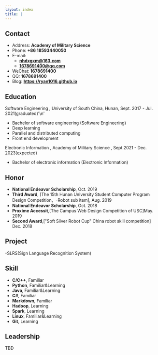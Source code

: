 ```yaml
---
layout: index
title: |
---
```

## Contact

- Address: **Academy of Military Science**
- Phone: **+86 18593440050**
- E-mail:
  - **nhdxgxm@163.com**
  - **1678691400@qq.com**
- WeChat: **1678691400**
- QQ: **1678691400**
- Blog: **<https://ryan1016.github.io>**

## Education

 Software Engineering , University of South China, Hunan, Sept. 2017 - Jul. 2021(graduated)'\n'
- Bachelor of software engineering (Software Engineering)
- Deep learning
- Parallel and distributed computing
- Front end development


 Electronic Information , Academy of Military Science , Sept.2021 - Dec. 2023(expected)
 - Bachelor of electronic information (Electronic Information)


## Honor

- **National Endeavor Scholarship**, Oct. 2019
- **Third Award**, [The 15th Hunan University Student Computer Program Design Competition，-Robot sub item], Aug. 2019
- **National Endeavor Scholarship**, Oct. 2018
- **Proxime Accessit**,[The Campus Web Design Competition of USC]May. 2019
- **Second Award**,["Soft Silver Robot Cup" China robot skill competition] Dec. 2018

## Project

-SLRS(Sign Language Recognition System)

## Skill

- **C/C++**, Familiar
- **Python**, Familiar&Learning
- **Java**, Familiar&Learning
- **C#**, Familiar
- **Markdown**, Familiar
- **Hadoop**, Learning
- **Spark**, Learning
- **Linux**, Familiar&Learning
- **Git**, Learning

## Leadership

TBD
